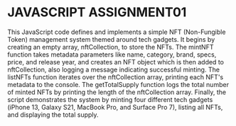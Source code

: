 # JAVASCRIPT ASSIGNMENT01

This JavaScript code defines and implements a simple NFT (Non-Fungible Token) management system themed around tech gadgets. It begins by creating an empty array, nftCollection, to store the NFTs. The mintNFT function takes metadata parameters like name, category, brand, specs, price, and release year, and creates an NFT object which is then added to nftCollection, also logging a message indicating successful minting. The listNFTs function iterates over the nftCollection array, printing each NFT's metadata to the console. The getTotalSupply function logs the total number of minted NFTs by printing the length of the nftCollection array. Finally, the script demonstrates the system by minting four different tech gadgets (iPhone 13, Galaxy S21, MacBook Pro, and Surface Pro 7), listing all NFTs, and displaying the total supply.

